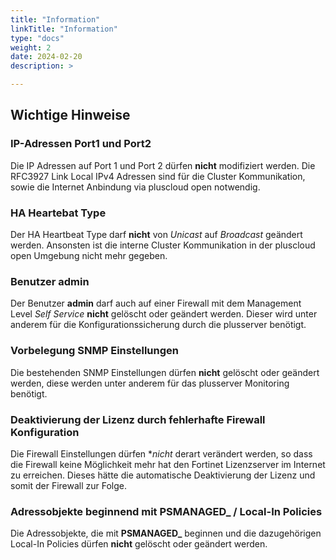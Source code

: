```yaml
---
title: "Information"
linkTitle: "Information"
type: "docs"
weight: 2
date: 2024-02-20
description: >

---
```

## Wichtige Hinweise

### IP-Adressen Port1 und Port2

Die IP Adressen auf Port 1 und Port 2 dürfen **nicht** modifiziert werden.
Die RFC3927 Link Local IPv4 Adressen sind für die Cluster Kommunikation, sowie die Internet Anbindung via pluscloud open notwendig.

### HA Heartebat Type

Der HA Heartbeat Type darf **nicht** von *Unicast* auf *Broadcast* geändert werden. Ansonsten ist die interne Cluster Kommunikation in der pluscloud open Umgebung nicht mehr gegeben.

### Benutzer admin

Der Benutzer **admin** darf auch auf einer Firewall mit dem Management Level *Self Service* **nicht** gelöscht oder geändert werden. Dieser wird unter anderem für die Konfigurationssicherung durch die plusserver benötigt.

### Vorbelegung SNMP Einstellungen

Die bestehenden SNMP Einstellungen dürfen **nicht** gelöscht oder geändert werden, diese werden unter anderem für das plusserver Monitoring benötigt.

### Deaktivierung der Lizenz durch fehlerhafte Firewall Konfiguration

Die Firewall Einstellungen dürfen **nicht* derart verändert werden, so dass die Firewall keine Möglichkeit mehr hat den Fortinet Lizenzserver im Internet zu erreichen. Dieses hätte die automatische Deaktivierung der Lizenz und somit der Firewall zur Folge.

### Adressobjekte beginnend mit PSMANAGED_ / Local-In Policies

Die Adressobjekte, die mit **PSMANAGED_** beginnen und die dazugehörigen Local-In Policies dürfen **nicht** gelöscht oder geändert werden.
